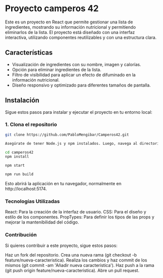 # Proyecto camperos 42

Este es un proyecto en React que permite gestionar una lista de ingredientes, mostrando su información nutricional y permitiendo eliminarlos de la lista. El proyecto está diseñado con una interfaz interactiva, utilizando componentes reutilizables y con una estructura clara.

## Características

- Visualización de ingredientes con su nombre, imagen y calorías.
- Opción para eliminar ingredientes de la lista.
- Filtro de visibilidad para aplicar un efecto de difuminado en la información nutricional.
- Diseño responsivo y optimizado para diferentes tamaños de pantalla.


## Instalación

Sigue estos pasos para instalar y ejecutar el proyecto en tu entorno local:

### 1. Clona el repositorio

```bash
git clone https://github.com/PabloMengibar/Camperos42.git

Asegúrate de tener Node.js y npm instalados. Luego, navega al directorio del proyecto e instala las dependencias:

cd camperos42
npm install

npm start

npm run build
```

Esto abrirá la aplicación en tu navegador, normalmente en http://localhost:5174.

### Tecnologías Utilizadas
React: Para la creación de la interfaz de usuario.
CSS: Para el diseño y estilo de los componentes.
PropTypes: Para definir los tipos de las props y mejorar la mantenibilidad del código.

### Contribución
Si quieres contribuir a este proyecto, sigue estos pasos:

Haz un fork del repositorio.
Crea una nueva rama (git checkout -b feature/nueva-caracteristica).
Realiza los cambios y haz commit de los mismos (git commit -am 'Añadir nueva característica').
Haz push a la rama (git push origin feature/nueva-caracteristica).
Abre un pull request.
